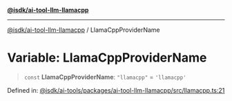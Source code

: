 [**@isdk/ai-tool-llm-llamacpp**](../README.md)

***

[@isdk/ai-tool-llm-llamacpp](../globals.md) / LlamaCppProviderName

# Variable: LlamaCppProviderName

> `const` **LlamaCppProviderName**: `"llamacpp"` = `'llamacpp'`

Defined in: [@isdk/ai-tools/packages/ai-tool-llm-llamacpp/src/llamacpp.ts:21](https://github.com/isdk/ai-tool-llm-llamacpp.js/blob/17d967afd0fac7d88c746125459fe87825a001bb/src/llamacpp.ts#L21)
